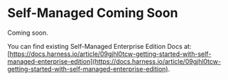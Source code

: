 # Self-Managed Coming Soon

Coming soon.

You can find existing Self-Managed Enterprise Edition Docs at: [https://docs.harness.io/article/09gjhl0tcw-getting-started-with-self-managed-enterprise-edition](https://docs.harness.io/article/09gjhl0tcw-getting-started-with-self-managed-enterprise-edition).
